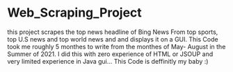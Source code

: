 # Web_Scraping_Project
this project scrapes the top news headline of Bing News From top sports, top U.S news and top world news and and displays it on a GUI. 
This Code took me roughly 5 monthes to write from the monthes of May- August in the Summer of 2021. I did this with zero experience of HTML or JSOUP
and very limited experience in Java gui... This Code is deffinitly my baby :) 
